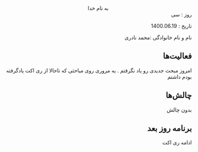 ﻿<div dir="rtl" align="center">
به نام خدا
</div>
<div dir="rtl" align="right">
روز : سی

تاریخ : 1400.06.19

نام و نام خانوادگی :محمد نادری

## فعالیت‌ها
امروز مبحث جدیدی رو یاد نگرفتم . یه مروری روی مباحثی که تاحالا از ری اکت یادگرفته بودم داشتم

## چالش‌ها
بدون چالش

## برنامه روز بعد
ادامه ری اکت

</div>
